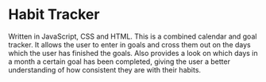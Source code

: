 # Habit Tracker
Written in JavaScript, CSS and HTML. This is a combined calendar and goal tracker. It allows the user to enter in goals and cross them out on the days which the user has finished the goals. Also provides a look on which days in a month a certain goal has been completed, giving the user a better understanding of how consistent they are with their habits.
